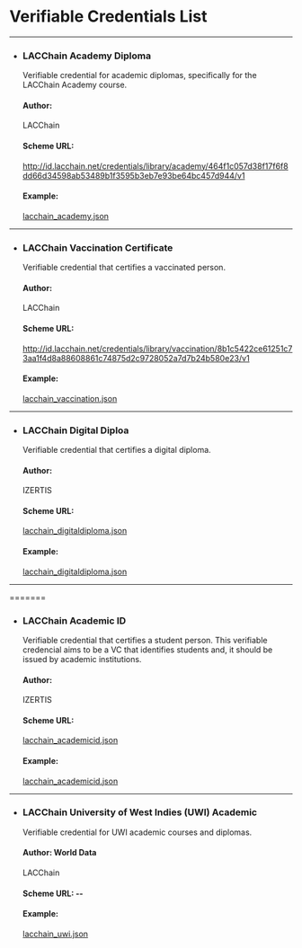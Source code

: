 # Verifiable Credentials List

---

- ### LACChain Academy Diploma
  Verifiable credential for academic diplomas, specifically for the LACChain Academy course.
  #### Author:
  LACChain
  #### Scheme URL:
  http://id.lacchain.net/credentials/library/academy/464f1c057d38f17f6f8dd66d34598ab53489b1f3595b3eb7e93be64bc457d944/v1
  #### Example:
  [lacchain_academy.json](./examples/lacchain_academy.json)

---

- ### LACChain Vaccination Certificate
  Verifiable credential that certifies a vaccinated person.
  #### Author:
  LACChain
  #### Scheme URL:
  http://id.lacchain.net/credentials/library/vaccination/8b1c5422ce61251c73aa1f4d8a88608861c74875d2c9728052a7d7b24b580e23/v1
  #### Example:
  [lacchain_vaccination.json](./examples/lacchain_vaccination.json)

---

- ### LACChain Digital Diploa
  Verifiable credential that certifies a digital diploma.
  #### Author:
  IZERTIS
  #### Scheme URL:
  [lacchain_digitaldiploma.json](./schemes/lacchain_digitaldiploma.json)
  #### Example:
  [lacchain_digitaldiploma.json](./examples/lacchain_digitaldiploma.json)

---
=======
- ### LACChain Academic ID
  Verifiable credential that certifies a student person. This verifiable credencial aims to be a VC that identifies students and, it should be issued by academic institutions.
  #### Author:
  IZERTIS
  #### Scheme URL:
  [lacchain_academicid.json](./schemes/lacchain_academicid.json)
  #### Example:
  [lacchain_academicid.json](./examples/lacchain_academicid.json)

---

- ### LACChain University of West Indies (UWI) Academic
  Verifiable credential for UWI academic courses and diplomas.
  #### Author: World Data
  LACChain
  #### Scheme URL: --
  #### Example:
  [lacchain_uwi.json](./examples/lacchain_uwi.json)
